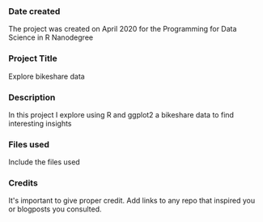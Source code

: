 ### Date created
The project was created on April 2020 for the Programming for Data Science in R Nanodegree

### Project Title
Explore bikeshare data

### Description
In this project I explore using R and ggplot2 a bikeshare data to find interesting insights

### Files used
Include the files used

### Credits
It's important to give proper credit. Add links to any repo that inspired you or blogposts you consulted.


